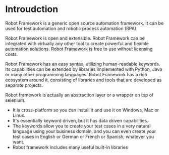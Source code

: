 # Introudction
Robot Framework is a generic open source automation framework. It can be used for test automation and robotic process automation (RPA).

Robot Framework is open and extensible. Robot Framework can be integrated with virtually any other tool to create powerful and flexible automation solutions. Robot Framework is free to use without licensing costs.

Robot Framework has an easy syntax, utilizing human-readable keywords. Its capabilities can be extended by libraries implemented with Python, Java or many other programming languages. Robot Framework has a rich ecosystem around it, consisting of libraries and tools that are developed as separate projects.

Robot framework is actually an abstraction layer or a wrapper on top of selenium.

- It is cross-platform so you can install it and use it on Windows, Mac or Linux.
- It's essentially keyword driven, but it has data driven capabilities.
- The keywords allow you to create your test cases in a very natural language using your business domain, and you can even create your test cases in English or German or French or Spanish, whatever you want.
- Robot framework includes many useful built-in libraries